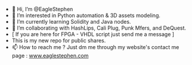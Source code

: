 - 👋 Hi, I’m @EagleStephen
- 👀 I’m interested in Python automation & 3D assets modeling.
- 🌱 I’m currently learning Solidity and Java nodes.
- 💞️ I’m collaborating with HashLips, Cali Plug, Punk Mfers, and DeQuest.
- [  If you are here for FPGA - VHDL script just send me a message ] 
-    This is my new repo for public shares. 
- 📫 How to reach me ? Just dm me through my website's contact me page : www.eaglestephen.com
<!---
✨ Make a change Make a difference ! ✨

--->
